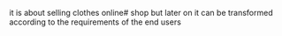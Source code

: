 it is about selling clothes online# shop but later on it can be transformed according to the requirements of the end users
